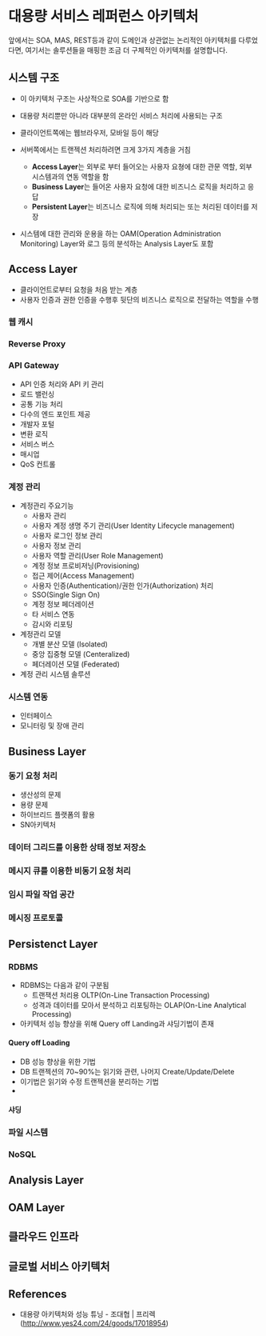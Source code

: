 # 대용량 서비스 레퍼런스 아키텍처

앞에서는 SOA, MAS, REST등과 같이 도메인과 상관없는 논리적인 아키텍처를 다루었다면, 여기서는 솔루션들을 매핑한 조금 더 구체적인 아키텍처를 설명합니다.

## 시스템 구조

* 이 아키텍처 구조는 사상적으로 SOA를 기반으로 함

* 대용량 처리뿐만 아니라 대부분의 온라인 서비스 처리에 사용되는 구조
* 클라이언트쪽에는 웹브라우저, 모바일 등이 해당
* 서버쪽에서는 트랜젝션 처리하려면 크게 3가지 계층을 거침
  * **Access Layer**는 외부로 부터 들어오는 사용자 요쳥에 대한 관문 역할, 외부 시스템과의 연동 역할을 함
  * **Business Layer**는 들어온 사용자 요청에 대한 비즈니스 로직을 처리하고 응답
  * **Persistent Layer**는 비즈니스 로직에 의해 처리되는 또는 처리된 데이터를 저장
* 시스템에 대한 관리와 운용을 하는 OAM(Operation Administration Monitoring) Layer와 로그 등의 분석하는 Analysis Layer도 포함

## Access Layer

* 클라이언트로부터 요청을 처음 받는 계층
* 사용자 인증과 권한 인증을 수행후 뒷단의 비즈니스 로직으로 전달하는 역할을 수행

### 웹 캐시

### Reverse Proxy

### API Gateway

* API 인증 처리와 API 키 관리
* 로드 밸런싱
* 공통 기능 처리
* 다수의 엔드 포인트 제공
* 개발자 포털
* 변환 로직
* 서비스 버스
* 매시업
* QoS 컨트롤

### 계정 관리

* 계정관리 주요기능
  * 사용자 관리
  * 사용자 계정 생명 주기 관리(User Identity Lifecycle management)
  * 사용자 로그인 정보 관리
  * 사용자 정보 관리
  * 사용자 역할 관리(User Role Management)
  * 계정 정보 프로비저닝(Provisioning)
  * 접근 제어(Access Management)
  * 사용자 인증(Authentication)/권한 인가(Authorization) 처리
  * SSO(Single Sign On)
  * 계정 정보 페더레이션
  * 타 서비스 연동
  * 감시와 리포팅
* 계정관리 모델
  * 개별 분산 모델 (Isolated)
  * 중앙 집중형 모델 (Centeralized)
  * 페더레이션 모델 (Federated)
* 계정 관리 시스템 솔루션

### 시스템 연동

* 인터페이스
* 모니터링 및 장애 관리

## Business Layer

### 동기 요청 처리

* 생산성의 문제
* 용량 문제
* 하이브리드 플랫폼의 활용
* SN아키텍처

### 데이터 그리드를 이용한 상태 정보 저장소

### 메시지 큐를 이용한 비동기 요청 처리

### 임시 파일 작업 공간

### 메시징 프로토콜

## Persistenct Layer

### RDBMS

* RDBMS는 다음과 같이 구분됨
  * 트랜잭션 처리용 OLTP(On-Line Transaction Processing)
  * 성격과 데이터를 모아서 분석하고 리포팅하는 OLAP(On-Line Analytical Processing)
* 아키텍처 성능 향상을 위해 Query off Landing과 샤딩기법이 존재

#### Query off Loading

* DB 성능 향상을 위한 기법
* DB 트랜젝션의 70~90%는 읽기와 관련, 나머지 Create/Update/Delete
* 이기법은 읽기와 수정 트랜젝션을 분리하는 기법
* 

#### 샤딩

### 파일 시스템

### NoSQL

## Analysis Layer

## OAM Layer

## 클라우드 인프라

## 글로벌 서비스 아키텍처


## References

* 대용량 아키텍처와 성능 튜닝 - 조대협 | 프리렉 (<http://www.yes24.com/24/goods/17018954>)